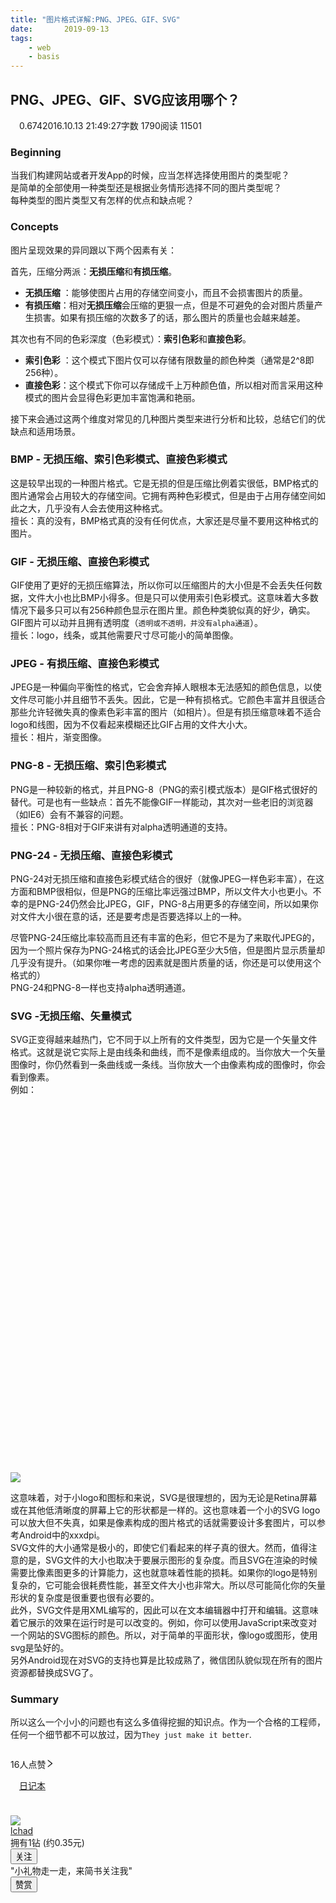 ```yaml
---
title: "图片格式详解:PNG、JPEG、GIF、SVG"
date:       2019-09-13
tags:
	- web
	- basis
---
```


<section class="ouvJEz"><h1 class="_1RuRku">PNG、JPEG、GIF、SVG应该用哪个？</h1><div class="rEsl9f"><div class="s-dsoj"><span class="_3tCVn5"><i aria-label="ic-diamond" class="anticon"><svg width="1em" height="1em" fill="currentColor" aria-hidden="true" focusable="false" class=""><use xlink:href="#ic-diamond"></use></svg></i><span>0.674</span></span><time datetime="2016-10-13T13:49:27.000Z">2016.10.13 21:49:27</time><span>字数 1790</span><span>阅读 11501</span></div></div><article class="_2rhmJa"><h3>Beginning</h3>
<p>当我们构建网站或者开发App的时候，应当怎样选择使用图片的类型呢？<br>
是简单的全部使用一种类型还是根据业务情形选择不同的图片类型呢？<br>
每种类型的图片类型又有怎样的优点和缺点呢？</p>
<h3>Concepts</h3>
<p>图片呈现效果的异同跟以下两个因素有关：</p>
<p>首先，压缩分两派：<strong>无损压缩</strong>和<strong>有损压缩</strong>。</p>
<ul>
<li>
<strong>无损压缩</strong> ：能够使图片占用的存储空间变小，而且不会损害图片的质量。</li>
<li>
<strong>有损压缩</strong>：相对<strong>无损压缩</strong>会压缩的更狠一点，但是不可避免的会对图片质量产生损害。如果有损压缩的次数多了的话，那么图片的质量也会越来越差。</li>
</ul>
<p>其次也有不同的色彩深度（色彩模式）：<strong>索引色彩</strong>和<strong>直接色彩</strong>。</p>
<ul>
<li>
<strong>索引色彩</strong> ：这个模式下图片仅可以存储有限数量的颜色种类（通常是2^8即256种）。</li>
<li>
<strong>直接色彩</strong>：这个模式下你可以存储成千上万种颜色值，所以相对而言采用这种模式的图片会显得色彩更加丰富饱满和艳丽。</li>
</ul>
<p>接下来会通过这两个维度对常见的几种图片类型来进行分析和比较，总结它们的优缺点和适用场景。</p>
<h3>BMP - 无损压缩、索引色彩模式、直接色彩模式</h3>
<p>这是较早出现的一种图片格式。它是无损的但是压缩比例着实很低，BMP格式的图片通常会占用较大的存储空间。它拥有两种色彩模式，但是由于占用存储空间如此之大，几乎没有人会去使用这种格式。<br>
擅长：真的没有，BMP格式真的没有任何优点，大家还是尽量不要用这种格式的图片。</p>
<h3>GIF - 无损压缩、直接色彩模式</h3>
<p>GIF使用了更好的无损压缩算法，所以你可以压缩图片的大小但是不会丢失任何数据，文件大小也比BMP小得多。但是只可以使用索引色彩模式。这意味着大多数情况下最多只可以有256种颜色显示在图片里。颜色种类貌似真的好少，确实。GIF图片可以动并且拥有透明度（<code>透明或不透明，并没有alpha通道</code>）。<br>
擅长：logo，线条，或其他需要尺寸尽可能小的简单图像。</p>
<h3>JPEG - 有损压缩、直接色彩模式</h3>
<p>JPEG是一种偏向平衡性的格式，它会舍弃掉人眼根本无法感知的颜色信息，以使文件尽可能小并且细节不丢失。因此，它是一种有损格式。它颜色丰富并且很适合那些允许轻微失真的像素色彩丰富的图片（如相片）。但是有损压缩意味着不适合logo和线图，因为不仅看起来模糊还比GIF占用的文件大小大。<br>
擅长：相片，渐变图像。</p>
<h3>PNG-8 - 无损压缩、索引色彩模式</h3>
<p>PNG是一种较新的格式，并且PNG-8（PNG的索引模式版本）是GIF格式很好的替代。可是也有一些缺点：首先不能像GIF一样能动，其次对一些老旧的浏览器（如IE6）会有不兼容的问题。<br>
擅长：PNG-8相对于GIF来讲有对alpha透明通道的支持。</p>
<h3>PNG-24 - 无损压缩、直接色彩模式</h3>
<p>PNG-24对无损压缩和直接色彩模式结合的很好（就像JPEG一样色彩丰富），在这方面和BMP很相似，但是PNG的压缩比率远强过BMP，所以文件大小也更小。不幸的是PNG-24仍然会比JPEG，GIF，PNG-8占用更多的存储空间，所以如果你对文件大小很在意的话，还是要考虑是否要选择以上的一种。</p>
<p>尽管PNG-24压缩比率较高而且还有丰富的色彩，但它不是为了来取代JPEG的，因为一个照片保存为PNG-24格式的话会比JPEG至少大5倍，但是图片显示质量却几乎没有提升。（如果你唯一考虑的因素就是图片质量的话，你还是可以使用这个格式的）<br>
PNG-24和PNG-8一样也支持alpha透明通道。</p>
<h3>SVG -无损压缩、矢量模式</h3>
<p>SVG正变得越来越热门，它不同于以上所有的文件类型，因为它是一个矢量文件格式。这就是说它实际上是由线条和曲线，而不是像素组成的。当你放大一个矢量图像时，你仍然看到一条曲线或一条线。当你放大一个由像素构成的图像时，你会看到像素。<br>
例如：</p>
<br>
<div class="image-package">
<div class="image-container" style="max-width: 640px; max-height: 352px; background-color: transparent;">
<div class="image-container-fill" style="padding-bottom: 55.00000000000001%;"></div>

</div>
<div class="image-caption"></div>
</div><br>
<div class="image-package">
<div class="image-container" style="max-width: 640px; max-height: 352px; background-color: transparent;">
<div class="image-container-fill" style="padding-bottom: 55.00000000000001%;"></div>
<div class="image-view" data-width="640" data-height="352"><img data-original-src="//upload-images.jianshu.io/upload_images/174711-b2a169cc588490f6.png" data-original-width="640" data-original-height="352" data-original-format="image/png" data-original-filesize="18743" data-image-index="1" class="" style="cursor: zoom-in;" src="//upload-images.jianshu.io/upload_images/174711-b2a169cc588490f6.png?imageMogr2/auto-orient/strip|imageView2/2/w/640/format/webp"></div>
</div>
<div class="image-caption"></div>
</div>
<p>这意味着，对于小logo和图标和来说，SVG是很理想的，因为无论是Retina屏幕或在其他低清晰度的屏幕上它的形状都是一样的。这也意味着一个小的SVG logo可以放大但不失真，如果是像素构成的图片格式的话就需要设计多套图片，可以参考Android中的xxxdpi。<br>
SVG文件的大小通常是极小的，即使它们看起来的样子真的很大。然而，值得注意的是，SVG文件的大小也取决于要展示图形的复杂度。而且SVG在渲染的时候需要比像素图更多的计算能力，这也就意味着性能的损耗。如果你的logo是特别复杂的，它可能会很耗费性能，甚至文件大小也非常大。所以尽可能简化你的矢量形状的复杂度是很重要也很有必要的。<br>
此外，SVG文件是用XML编写的，因此可以在文本编辑器中打开和编辑。这意味着它展示的效果在运行时是可以改变的。例如，你可以使用JavaScript来改变对一个网站的SVG图标的颜色。所以，对于简单的平面形状，像logo或图形，使用svg是坠好的。<br>
另外Android现在对SVG的支持也算是比较成熟了，微信团队貌似现在所有的图片资源都替换成SVG了。</p>
<h3>Summary</h3>
<p>所以这么一个小小的问题也有这么多值得挖掘的知识点。作为一个合格的工程师，任何一个细节都不可以放过，因为<code>They just make it better</code>.</p>
</article><div></div><div class="_1kCBjS"><div class="_18vaTa"><div class="_3BUZPB"><div class="_2Bo4Th" role="button" tabindex="-1" aria-label="给文章点赞"><i aria-label="ic-like" class="anticon"><svg width="1em" height="1em" fill="currentColor" aria-hidden="true" focusable="false" class=""><use xlink:href="#ic-like"></use></svg></i></div><span class="_1LOh_5" role="button" tabindex="-1" aria-label="查看点赞列表">16人点赞<i aria-label="icon: right" class="anticon anticon-right"><svg viewBox="64 64 896 896" focusable="false" class="" data-icon="right" width="1em" height="1em" fill="currentColor" aria-hidden="true"><path d="M765.7 486.8L314.9 134.7A7.97 7.97 0 0 0 302 141v77.3c0 4.9 2.3 9.6 6.1 12.6l360 281.1-360 281.1c-3.9 3-6.1 7.7-6.1 12.6V883c0 6.7 7.7 10.4 12.9 6.3l450.8-352.1a31.96 31.96 0 0 0 0-50.4z"></path></svg></i></span></div><div class="_3BUZPB"><div class="_2Bo4Th" role="button" tabindex="-1"><i aria-label="ic-dislike" class="anticon"><svg width="1em" height="1em" fill="currentColor" aria-hidden="true" focusable="false" class=""><use xlink:href="#ic-dislike"></use></svg></i></div></div></div><div class="_18vaTa"><a class="_3BUZPB _1x1ok9 _1OhGeD" href="/nb/359801" target="_blank" rel="noopener noreferrer"><i aria-label="ic-notebook" class="anticon"><svg width="1em" height="1em" fill="currentColor" aria-hidden="true" focusable="false" class=""><use xlink:href="#ic-notebook"></use></svg></i><span>日记本</span></a><div class="_3BUZPB ant-dropdown-trigger"><div class="_2Bo4Th"><i aria-label="ic-others" class="anticon"><svg width="1em" height="1em" fill="currentColor" aria-hidden="true" focusable="false" class=""><use xlink:href="#ic-others"></use></svg></i></div></div></div></div><div class="_19DgIp" style="margin-top:24px;margin-bottom:24px"></div><div class="_3W59v5"><div class="Uz-vZq"><div class="VwEQ52"><a class="_1OhGeD" href="/u/9b40ae19f574" target="_blank" rel="noopener noreferrer"><img class="_3nYIo3" src="//upload.jianshu.io/users/upload_avatars/174711/4a2fedd6424e?imageMogr2/auto-orient/strip|imageView2/1/w/120/h/120/format/webp" alt="  "></a><div class="_2lfNuF"><div class="Cqpr1X" title="lchad"><a class="_1OhGeD" href="/u/9b40ae19f574" target="_blank" rel="noopener noreferrer">lchad</a></div><div class="_2qBui4"><span>拥有1钻 (约0.35元)</span></div></div><button data-locale="zh-CN" type="button" class="_1OyPqC _3Mi9q9"><span>关注</span></button></div><div class="VwEQ52 _13lIbp"><div class="_2lfNuF"><div class="Cqpr1X">"小礼物走一走，来简书关注我"</div></div><button type="button" class="_1OyPqC _3Mi9q9"><span>赞赏</span></button></div></div></div></section>

